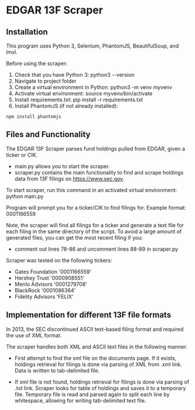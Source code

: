# EDGAR 13F Scraper

## Installation
This program uses Python 3, Selenium, PhantomJS, 
BeautifulSoup, and lmxl.

Before using the scraper:
1. Check that you have Python 3:
    python3 --version
2. Navigate to project folder
3. Create a virtual environment in Python:
    python3 -m venv myvenv
4. Activate virtual environment:
    source myvenv/bin/activate
5. Install requirements.txt:
    pip install -r requirements.txt
6. Install PhantomJS (if not already installed):

```
npm install phantomjs
```

## Files and Functionality
The EDGAR 13F Scraper parses fund holdings pulled from EDGAR, given a ticker or CIK. 

* main.py allows you to start the scraper. 
* scraper.py contains the main functionality to find and scrape holdings data from 13F filings on https://www.sec.gov.

To start scraper, run this command in an activated virtual environment:
python main.py

Program will prompt you for a ticker/CIK to find filings for.
Example format: 
0001166559

Note, the scraper will find all filings for a ticker and generate a text file for each filing in the same directory of the script. To avoid a large amount of generated files, you can get the most recent filing if you:
* comment out lines 78-86 and uncomment lines 88-89 in scraper.py

Scraper was tested on the following tickers:
* Gates Foundation '0001166559'
* Hershey Trust '0000908551'
* Menlo Advisors '0001279708'
* BlackRock '0001086364'
* Fidelity Advisors 'FELIX'

## Implementation for different 13F file formats
In 2013, the SEC discontinued ASCII text-based filing format and required the use of XML format.

The scraper handles both XML and ASCII text files in the following manner:
* First attempt to find the xml file on the documents page. 
If it exists, holdings retrieval for filings is done via parsing of 
XML from .xml link. Data is written to tab-delimited file.

* If xml file is not found, holdings retrieval for filings is done via parsing of 
.txt link. Scraper looks for table of holdings and saves it to a
temporary file. Temporary file is read and parsed again to
split each line by whitespace, allowing for writing tab-delimited text file.

